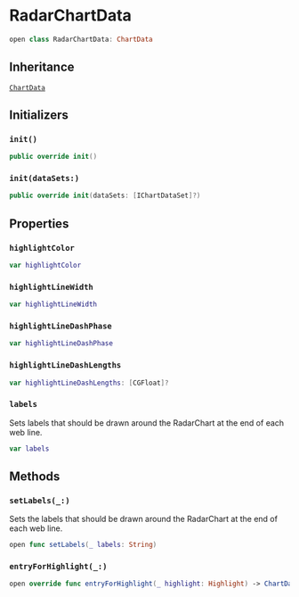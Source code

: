 # RadarChartData

``` swift
open class RadarChartData: ChartData
```

## Inheritance

[`ChartData`](/ChartData)

## Initializers

### `init()`

``` swift
public override init()
```

### `init(dataSets:)`

``` swift
public override init(dataSets: [IChartDataSet]?)
```

## Properties

### `highlightColor`

``` swift
var highlightColor
```

### `highlightLineWidth`

``` swift
var highlightLineWidth
```

### `highlightLineDashPhase`

``` swift
var highlightLineDashPhase
```

### `highlightLineDashLengths`

``` swift
var highlightLineDashLengths: [CGFloat]?
```

### `labels`

Sets labels that should be drawn around the RadarChart at the end of each web line.

``` swift
var labels
```

## Methods

### `setLabels(_:)`

Sets the labels that should be drawn around the RadarChart at the end of each web line.

``` swift
open func setLabels(_ labels: String)
```

### `entryForHighlight(_:)`

``` swift
open override func entryForHighlight(_ highlight: Highlight) -> ChartDataEntry?
```

